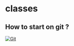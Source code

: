 # classes

## How to start on git ?

[![Git](https://img.youtube.com/vi/SWYqp7iY_Tc/0.jpg)](https://youtu.be/SWYqp7iY_Tc "La máquina analítica")

